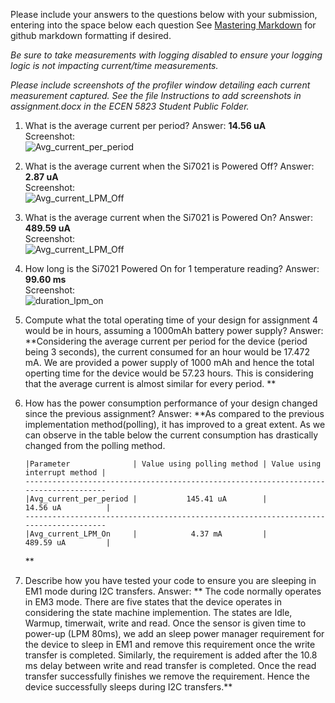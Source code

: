 Please include your answers to the questions below with your submission, entering into the space below each question
See [Mastering Markdown](https://guides.github.com/features/mastering-markdown/) for github markdown formatting if desired.

*Be sure to take measurements with logging disabled to ensure your logging logic is not impacting current/time measurements.*

*Please include screenshots of the profiler window detailing each current measurement captured.  See the file Instructions to add screenshots in assignment.docx in the ECEN 5823 Student Public Folder.* 

1. What is the average current per period?
   Answer: **14.56 uA**
   <br>Screenshot:  
   ![Avg_current_per_period](https://github.com/CU-ECEN-5823/ecen5823-assignment4-Mich2899/blob/master/questions/screenshots/assignment4/avg_current_per_period.PNG)  

2. What is the average current when the Si7021 is Powered Off?
   Answer: **2.87 uA**
   <br>Screenshot:  
   ![Avg_current_LPM_Off](https://github.com/CU-ECEN-5823/ecen5823-assignment4-Mich2899/blob/master/questions/screenshots/assignment4/Avg_current_LPM_Off.PNG)  

3. What is the average current when the Si7021 is Powered On?
   Answer: **489.59 uA**
   <br>Screenshot:  
   ![Avg_current_LPM_Off](https://github.com/CU-ECEN-5823/ecen5823-assignment4-Mich2899/blob/master/questions/screenshots/assignment4/Avg_current_LPM_On.PNG)  

4. How long is the Si7021 Powered On for 1 temperature reading?
   Answer: **99.60 ms**
   <br>Screenshot:  
   ![duration_lpm_on](https://github.com/CU-ECEN-5823/ecen5823-assignment4-Mich2899/blob/master/questions/screenshots/assignment4/duration_lpm_on.PNG)  

5. Compute what the total operating time of your design for assignment 4 would be in hours, assuming a 1000mAh battery power supply?
   Answer: **Considering the average current per period for the device (period being 3 seconds), the current consumed for an hour would be 17.472 mA. We are provided a power supply of 1000 mAh and hence the total operting time for the device would be 57.23 hours. This is considering that the average current is almost similar for every period. **
   
6. How has the power consumption performance of your design changed since the previous assignment?
   Answer: **As compared to the previous implementation method(polling), it has improved to a great extent. As we can observe in the table below the current consumption has drastically changed from the polling method.
   ```
   |Parameter              | Value using polling method | Value using interrupt method |
   -------------------------------------------------------------------------------------
   |Avg_current_per_period |           145.41 uA        |            14.56 uA          |
   -------------------------------------------------------------------------------------
   |Avg_current_LPM_On     |            4.37 mA         |            489.59 uA         |
   ```
   **
7. Describe how you have tested your code to ensure you are sleeping in EM1 mode during I2C transfers.
   Answer: ** The code normally operates in EM3 mode. There are five states that the device operates in considering the state machine implemention. The states are Idle, Warmup, timerwait, write and read. Once the sensor is given time to power-up (LPM 80ms), we add an sleep power manager requirement for the device to sleep in EM1 and remove this requirement once the write transfer is completed. Similarly, the requirement is added after the 10.8 ms delay between write and read transfer is completed. Once the read transfer successfully finishes we remove the requirement. Hence the device successfully sleeps during I2C transfers.**
   

